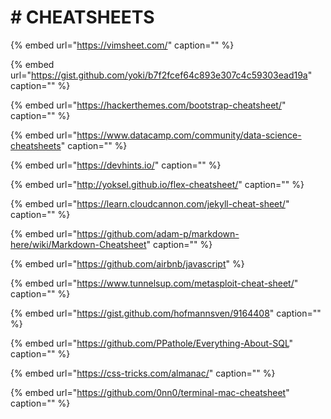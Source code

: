 # \# CHEATSHEETS

{% embed url="https://vimsheet.com/" caption="" %}

{% embed url="https://gist.github.com/yoki/b7f2fcef64c893e307c4c59303ead19a" caption="" %}

{% embed url="https://hackerthemes.com/bootstrap-cheatsheet/" caption="" %}

{% embed url="https://www.datacamp.com/community/data-science-cheatsheets" caption="" %}

{% embed url="https://devhints.io/" caption="" %}

{% embed url="http://yoksel.github.io/flex-cheatsheet/" caption="" %}

{% embed url="https://learn.cloudcannon.com/jekyll-cheat-sheet/" caption="" %}

{% embed url="https://github.com/adam-p/markdown-here/wiki/Markdown-Cheatsheet" caption="" %}

{% embed url="https://github.com/airbnb/javascript" %}

{% embed url="https://www.tunnelsup.com/metasploit-cheat-sheet/" caption="" %}

{% embed url="https://gist.github.com/hofmannsven/9164408" caption="" %}

{% embed url="https://github.com/PPathole/Everything-About-SQL" caption="" %}

{% embed url="https://css-tricks.com/almanac/" caption="" %}

{% embed url="https://github.com/0nn0/terminal-mac-cheatsheet" caption="" %}

